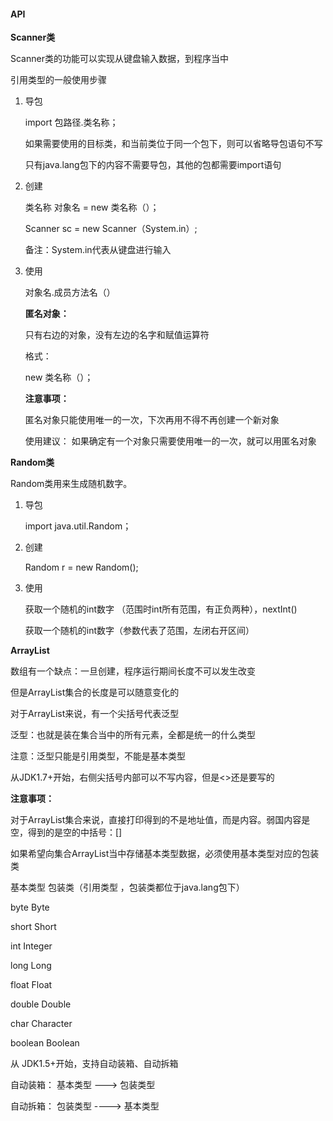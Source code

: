 #### API



**Scanner类**

Scanner类的功能可以实现从键盘输入数据，到程序当中

引用类型的一般使用步骤

1. 导包

   import 包路径.类名称；

   如果需要使用的目标类，和当前类位于同一个包下，则可以省略导包语句不写

   只有java.lang包下的内容不需要导包，其他的包都需要import语句

2. 创建

   类名称  对象名  = new  类名称（）；

   Scanner sc = new Scanner（System.in）;

   备注：System.in代表从键盘进行输入

3. 使用

   对象名.成员方法名（）

   

   **匿名对象：**

   只有右边的对象，没有左边的名字和赋值运算符

   格式：

   new 类名称（）；

   **注意事项：**

   匿名对象只能使用唯一的一次，下次再用不得不再创建一个新对象

   使用建议： 如果确定有一个对象只需要使用唯一的一次，就可以用匿名对象



**Random类**

Random类用来生成随机数字。

1. 导包

   import java.util.Random；

2. 创建

   Random r = new Random();

3. 使用

   获取一个随机的int数字 （范围时int所有范围，有正负两种），nextInt()

   获取一个随机的int数字（参数代表了范围，左闭右开区间）



**ArrayList<E>**

数组有一个缺点：一旦创建，程序运行期间长度不可以发生改变

但是ArrayList集合的长度是可以随意变化的



对于ArrayList来说，有一个尖括号<E>代表泛型

泛型：也就是装在集合当中的所有元素，全都是统一的什么类型

注意：泛型只能是引用类型，不能是基本类型

从JDK1.7+开始，右侧尖括号内部可以不写内容，但是<>还是要写的



**注意事项：**

对于ArrayList集合来说，直接打印得到的不是地址值，而是内容。弱国内容是空，得到的是空的中括号：[]



如果希望向集合ArrayList当中存储基本类型数据，必须使用基本类型对应的包装类

基本类型     包装类（引用类型 ，包装类都位于java.lang包下）

byte			  Byte

short			Short

int				 Integer

long			  Long

float			  Float

double		 Double

char			  Character

boolean	   Boolean



从 JDK1.5+开始，支持自动装箱、自动拆箱

自动装箱：  基本类型  --->  包装类型

自动拆箱：  包装类型  ---->  基本类型
